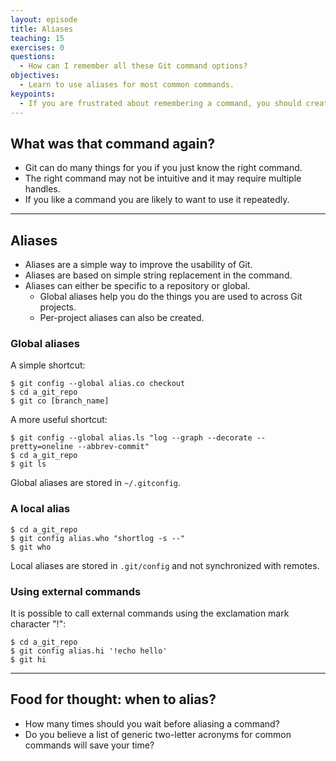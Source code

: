 ```yaml
---
layout: episode
title: Aliases
teaching: 15
exercises: 0
questions:
  - How can I remember all these Git command options?
objectives:
  - Learn to use aliases for most common commands.
keypoints:
  - If you are frustrated about remembering a command, you should create an alias.
---
```


## What was that command again?

- Git can do many things for you if you just know the right command.
- The right command may not be intuitive and it may require multiple handles.
- If you like a command you are likely to want to use it repeatedly.

---

## Aliases

- Aliases are a simple way to improve the usability of Git.
- Aliases are based on simple string replacement in the command.
- Aliases can either be specific to a repository or global.
  - Global aliases help you do the things you are used to across Git projects.
  - Per-project aliases can also be created.


### Global aliases

A simple shortcut:

```shell
$ git config --global alias.co checkout
$ cd a_git_repo
$ git co [branch_name]
```

A more useful shortcut:

```shell
$ git config --global alias.ls "log --graph --decorate --pretty=oneline --abbrev-commit"
$ cd a_git_repo
$ git ls
```

Global aliases are stored in `~/.gitconfig`.


### A local alias

```shell
$ cd a_git_repo
$ git config alias.who "shortlog -s --"
$ git who
```

Local aliases are stored in `.git/config` and not synchronized with remotes.


### Using external commands

It is possible to call external commands using the exclamation mark character "!":

```shell
$ cd a_git_repo
$ git config alias.hi '!echo hello'
$ git hi
```

---

## Food for thought: when to alias?

- How many times should you wait before aliasing a command?
- Do you believe a list of generic two-letter acronyms for common commands will
  save your time?

